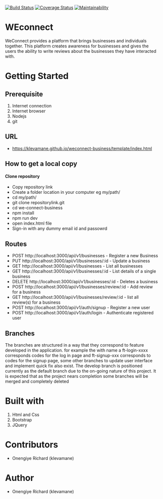 [![Build Status](https://travis-ci.org/klevamane/weconnect-business.svg?branch=develop)](https://travis-ci.org/klevamane/weconnect-business) [![Coverage Status](https://coveralls.io/repos/github/klevamane/weconnect-business/badge.svg?branch=develop)](https://coveralls.io/github/klevamane/weconnect-business?branch=develop) [![Maintainability](https://api.codeclimate.com/v1/badges/85bfcac789b904e3491c/maintainability)](https://codeclimate.com/github/klevamane/weconnect-business/maintainability)


# WEconnect
WeConnect provides a platform that brings businesses and individuals together. This platform creates awareness for businesses and gives the users the ability to write reviews about the businesses they have interacted with.

# Getting Started

## Prerequisite
1. Internet connection
2. Internet browser
3. Nodejs
4. git

## URL
* https://klevamane.github.io/weconnect-business/template/index.html

## How to get a local copy
#### Clone repository
* Copy repository link
* Create a folder location in your computer eg my/path/
* cd my/path/
* git clone repositorylink.git
* cd we-connect-business
* npm install
* npm run dev
* open index.html file
* Sign-in with any dummy email id and passowrd

## Routes

* POST http://localhost:3000/api/v1/businesses - Register a new Business
* PUT http://localhost:3000/api/v1/businesses/:id - Update a business
* GET http://localhost:3000/api/v1/businesses - List all businesses
* GET http://localhost:3000/api/v1/businesses/:id - List details of a single business
* DELETE http://localhost:3000/api/v1/businesses/:id - Deletes a business
* POST http://localhost:3000/api/v1/businesses/review/:id - Add review for a business
* GET http://localhost:3000/api/v1/businesses/review/:id - list all review(s) for a business
* POST http://localhost:3000/api/v1/auth/signup - Register a new user
* POST http://localhost:3000/api/v1/auth/login - Authenticate registered user

## Branches
The branches are structured in a way that they correspond to feature developed in the application. for example the with name a ft-login-xxxx corresponds codes for the log in page and ft-signup-xxx corresponds to codes for the signup page, some other branches to update user interface and implement quick fix also exist.
The develop branch is positioned currently as the default branch due to the on-going nature of this project. It is expected that as the project nears completion some branches will be merged and completely deleted


# Built with
1. Html and Css
2. Bootstrap
3. JQuery

# Contributors
* Onengiye Richard (klevamane)
# Author
* Onengiye Richard (klevamane)
